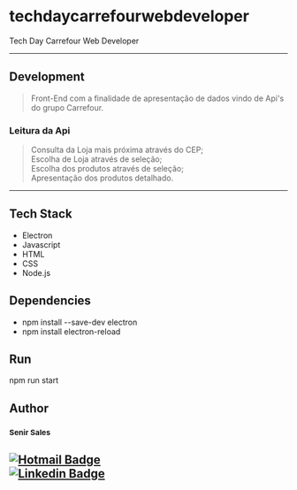 # techdaycarrefourwebdeveloper
 Tech Day Carrefour Web Developer

---
## Development
>Front-End com a finalidade de apresentação de dados vindo de Api's do grupo Carrefour.

### Leitura da Api
> Consulta da Loja mais próxima através do CEP;<br />
Escolha de Loja através de seleção;<br />
Escolha dos produtos através de seleção;<br />
Apresentação dos produtos detalhado.<br />


---
## Tech Stack
- Electron
- Javascript
- HTML
- CSS
- Node.js

## Dependencies
- npm install --save-dev electron
- npm install electron-reload

## Run
npm run start

## Author
### <sub><b>Senir Sales</b></sub></a>
[![Hotmail Badge](https://img.shields.io/badge/-Hotmail-0078D4?style=flat-square&logo=microsoft-outlook&logoColor=white&link=mailto:senirsales@hotmail.com)](mailto:senirsales@hotmail.com)
<br />
[![Linkedin Badge](https://img.shields.io/badge/-LinkedIn-blue?style=flat-square&logo=Linkedin&logoColor=white&link=https://www.linkedin.com/in/senir-sales-oliveira-960472219/)](https://www.linkedin.com/in/senir-sales-oliveira-960472219/)
---